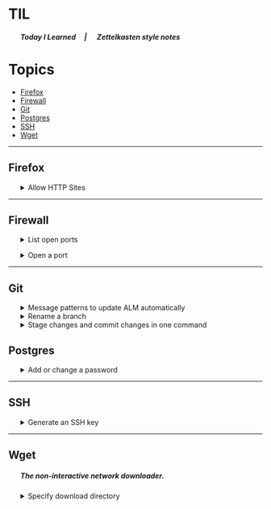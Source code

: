 # TIL 
<ul>

[by making this an unordered list w/ no items, this is a work-around for indenting this section.]: #
##### Today I Learned &nbsp;&nbsp;&nbsp;&nbsp;| &nbsp;&nbsp;&nbsp;&nbsp; Zettelkasten style notes
</ul>

# Topics
- [Firefox](#Firefox)
- [Firewall](#Firewall)
- [Git](#Git)
- [Postgres](#Postgres)
- [SSH](#SSH)
- [Wget](#Wget)

-----

## Firefox

<ul>
<details><summary>Allow HTTP Sites</summary>

1. Open [`about:config`](/images/Firefox%3Babout-config.png) in Firefox. 
    - ##### *You may be prompted to accept the risk of changing firefox configuration.* 
2. [Search for and set](/images/Firefox%3Babout-config%3Bchanging_properties.gif) the following properties to `false` 
```
network.cookie.sameSite.laxByDefault:  false
network.cookie.sameSite.noneRequiresSecure: false
network.cookie.sameSite.schemeful:  false
```
>  :memo: **Note:** <br />Properties like `netw...noneRequiresSecure` may not have an assignment when you go to make your edits. In this case add the property to Firefox's configuration by selecting `boolean` as the property type and selecting the **_+_** button before setting this property to false
3. Restart Firefox
    - ##### *You can restart firefox by hitting `ctrl + F5`*

<br>
</details>
</ul>

*****
## Firewall

<ul>
<details><summary>List open ports</summary>

##### There's more than one way to skin a cat. 

### Firewallcmd

```bash
firewall-cmd --list-ports    
```

```bash
firewall-cmd --list-all-zones    
```
[Docs](https://firewalld.org/documentation/man-pages/firewall-cmd.html)
<br>
</details>
</ul>

<ul>
<details><summary>Open a port</summary>

### **RHEL 7 & 8**

Use the `firewall-cmd` interface to modify the firewall via the bash terminal. The following code block will allow tomcat webapps through the firewall, if using tomcat's default port.

```bash
# Open port 8080
firewall-cmd --zone=public --permanent --add-port=8080/udp
# Firewall daemon needs to restart in order to put changes into effect.
firewall-cmd --reload
```
<br>
</details>
</ul>

*****
## Git
<ul>
    
<details><summary>Message patterns to update ALM automatically</summary>
<br>

Within ALM for defects, stories (user & quality), and features, there is a “Development” tab that will show 
associated commits. This integration is handled through ALM using “SCM change pattern” profiles. 
Currently the following profiles are available and triggered based on certain message patterns

|Entity type|Message pattern|Applies to|Example|
|:----|:----|:----|:----|
|Defect|defect\s*#(\d+)|Branches;<br>Commits;<br>Pull requests|Fix defect #1234|
|Defect|bug\s*#(\d+)|Branches;<br>Commits;<br>Pull requests|Fix bug #1234|
|User story|user story\s*#(\d+)|Branches;<br>Commits;<br>Pull requests|Part of user story #56789|
|Quality story|quality story\s*#(\d+)|Branches;<br>Commits;<br>Pull requests|Part of quality story #56789|
|Feature|feature\s*#(\d+)|Branches;<br>Pull requests<br>|feature #98765|
    
<br>
</details>
<details><summary>Rename a branch</summary>
<br>
    
```bash
git -c credential.helper= -c core.quotepath=false -c log.showSignature=false branch -m <current-branch-name> <new-branch-name> 
```
</details>
<details><summary>Stage changes and commit changes in one command</summary>
<br>

There's no built in way to perform this with git, but git permits the creation of aliases. <br>

```bash
$ git config --global alias.add-commit '!git add -A && git commit'
```

To unset the alias use <br>

```bash
git config --global --unset alias.<your_alias>`
```
</details>
</ul>


## Postgres
<ul>
<details><summary>Add or change a password</summary>

### **PSQL 11**
To add or change a password, log in as the database admin (default is postgres). Supplying the password can either be done in line using the [ALTER ROLE](https://www.postgresql.org/docs/11/sql-alterrole.html) command. 
    
- Supplying the password in line for the batman user would be: 
<ul>

```SQL
ALTER ROLE batman WITH PASSWORD 'Dark Knight';
```

</ul>
- or, more useful for actual use:
<ul>
    
```SQL
ALTER ROLE postgres WITH PASSWORD 'postgres';
```
</ul>

The password for the database admin can be obfuscated when initializing the database. This is done by providing a file containing the password and referencing that file with the `--pwfile` flag along with specifying the appropriate security setting with the [`-A md5`](https://www.postgresql.org/docs/11/pgcrypto.html) flag. 
<ul>

 ```SQL
 /usr/lib/postgresql11/bin/initdb -D /usr/local/pgsql/data --pwfile /usr/local/pgsql/postgres-password.txt  -A md5
 ```
</ul>
    
##### [PSQL Documentation](https://www.postgresql.org/docs/11.0/sql-alterrole.html)
<br>
</details>
</ul>

*****
## SSH
<ul>
<details><summary>Generate an SSH key</summary>
The following command will generate a new SSH key.


```bash
ssh-keygen -t rsa -C "your@email.com" -b 4096
```
After calling the previous cmdlet, the prompt will present a few questions to determine file location and password. 
<br>The following is an example of the full process of creating a new SSH key:

```PowerShell
PS C:\Users\Batman> ssh-keygen -t rsa -C 'Bat.Man@microfocus.com' -b 4096
Generating public/private rsa key pair.
Enter file in which to save the key (C:\Users\Batman/.ssh/id_rsa):
Created directory 'C:\Users\Batman\.ssh'.
Enter passphrase (empty for no passphrase):
Enter same passphrase again:
Your identification has been saved in C:\Users\Batman/.ssh/id_rsa.
Your public key has been saved in C:\Users\Batman/.ssh/id_rsa.pub.
The key fingerprint is:
SHA256:TcRYOBuHd4hSq6RBUoXrVlmY6YkoYyxxLUwKH94j8IM Bat.Man@microfocus.com
The key's randomart image is:
+---[RSA 4096]----+
|oo+ooo.=.Bo.     |
|oB+=o = Oo= .    |
|Eo*o++.=.*..     |
|+o.oo==..o       |
|oo .... S .      |
|    o            |
|   .             |
|                 |
|                 |
+----[SHA256]-----+
PS C:\Users\Batman>
```

<br>
</details>
</ul>

*****
## Wget
<ul>

##### *The non-interactive network downloader.*
<details><summary>Specify download directory</summary>

The `-o` flag is synonymous to `--output-document=<value>`. Even though it seems to be used just to rename a downloaded file, the Documentation states:
> Use of ‘-O’ is not intended to mean simply “use the name file instead of the one in the URL;” rather, it is analogous to shell redirection: ‘wget -O file http://foo’ is intended to work like ‘wget -O - http://foo > file’; file will be truncated immediately, and all downloaded content will be written there.
So this flag is the same as using redirection but in the end you're just renaming the downloaded document.

This example downloads an image to the `/batman/` directory from unsplash.com:
```bash
mkdir /batman/
wget -o /batman/ https://bit.ly/3QrimZb
```
<br>
</details>
</ul>
